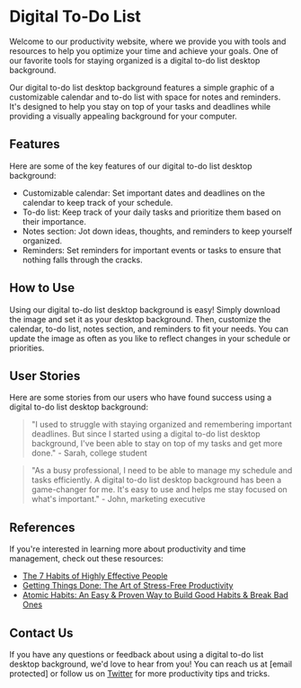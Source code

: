 <!--font:Poppins-->

# Digital To-Do List

Welcome to our productivity website, where we provide you with tools and resources to help you optimize your time and achieve your goals. One of our favorite tools for staying organized is a digital to-do list desktop background.

Our digital to-do list desktop background features a simple graphic of a customizable calendar and to-do list with space for notes and reminders. It's designed to help you stay on top of your tasks and deadlines while providing a visually appealing background for your computer.

## Features

Here are some of the key features of our digital to-do list desktop background:

- Customizable calendar: Set important dates and deadlines on the calendar to keep track of your schedule.
- To-do list: Keep track of your daily tasks and prioritize them based on their importance.
- Notes section: Jot down ideas, thoughts, and reminders to keep yourself organized.
- Reminders: Set reminders for important events or tasks to ensure that nothing falls through the cracks.

## How to Use

Using our digital to-do list desktop background is easy! Simply download the image and set it as your desktop background. Then, customize the calendar, to-do list, notes section, and reminders to fit your needs. You can update the image as often as you like to reflect changes in your schedule or priorities.

## User Stories

Here are some stories from our users who have found success using a digital to-do list desktop background:

> "I used to struggle with staying organized and remembering important deadlines. But since I started using a digital to-do list desktop background, I've been able to stay on top of my tasks and get more done." - Sarah, college student

> "As a busy professional, I need to be able to manage my schedule and tasks efficiently. A digital to-do list desktop background has been a game-changer for me. It's easy to use and helps me stay focused on what's important." - John, marketing executive

## References

If you're interested in learning more about productivity and time management, check out these resources:

- [The 7 Habits of Highly Effective People](#)
- [Getting Things Done: The Art of Stress-Free Productivity](#)
- [Atomic Habits: An Easy & Proven Way to Build Good Habits & Break Bad Ones](#)

## Contact Us

If you have any questions or feedback about using a digital to-do list desktop background, we'd love to hear from you! You can reach us at [email protected] or follow us on [Twitter](#) for more productivity tips and tricks.

<!--

Write me content for website with wallpaper which alt text is:

"A wallpaper with a simple graphic of a digital calendar or to-do list, with space for notes and reminders."

The name/title of the page should not be 1:1 copy of the alt text but rather a real content of the website which is using this wallpaper.

- Use markdown format 
- Start with heading
- Heading should be short and concise
- The content should look like a real website 
- The website should not be about the wallpaper, wallpaper is just a related background
- Heading should be contain work "wallpaper" or "background"
- Include real sections like references, contact, user stories, etc. use things relevant to the page purpose.
- Feel free to use structure like headings, bullets, numbering, blockquotes, paragraphs, horizontal lines, etc.
- You can use formatting like bold or _italic_
- You can include UTF-8 emojis
- Links should be only #hash anchors (and you can refer to the document itself)
- Do not include images


---


# Boost Your Productivity with the Digital To-Do List Wallpaper

Welcome to our productivity website, where we help you optimize your time and achieve your goals. One of our favorite tools for staying organized is our digital to-do list wallpaper. This simple graphic wallpaper features a customizable calendar and to-do list with space for notes and reminders. 

## Features

Our digital to-do list wallpaper is designed to help you stay on top of your tasks and deadlines. Here are some of its key features:

- Customizable calendar: Set important dates and deadlines on the calendar to keep track of your schedule.
- To-do list: Keep track of your daily tasks and prioritize them based on their importance.
- Notes section: Jot down ideas, thoughts, and reminders to keep yourself organized.
- Reminders: Set reminders for important events or tasks to ensure that nothing falls through the cracks.

## How to Use

Using our digital to-do list wallpaper is easy! Simply download the wallpaper and set it as your desktop background. Then, customize the calendar, to-do list, notes section, and reminders to fit your needs. You can update the wallpaper as often as you like to reflect changes in your schedule or priorities.

## User Stories

Here are some stories from our users who have found success using our digital to-do list wallpaper:

> "I used to struggle with staying organized and remembering important deadlines. But since I started using the digital to-do list wallpaper, I've been able to stay on top of my tasks and get more done." - Sarah, college student

> "As a busy professional, I need to be able to manage my schedule and tasks efficiently. The digital to-do list wallpaper has been a game-changer for me. It's easy to use and helps me stay focused on what's important." - John, marketing executive

## References

If you're interested in learning more about productivity and time management, check out these resources:

- [The 7 Habits of Highly Effective People](#)
- [Getting Things Done: The Art of Stress-Free Productivity](#)
- [Atomic Habits: An Easy & Proven Way to Build Good Habits & Break Bad Ones](#)

## Contact Us

If you have any questions or feedback about our digital to-do list wallpaper, we'd love to hear from you! You can reach us at [email protected] or follow us on [Twitter](#) for more productivity tips and tricks.


---


Heading should not include word "wallpaper". The website should not be about the wallpaper itself, wallpaper is just a related background, rewrite whole content.


---


# Maximize Your Productivity with a Digital To-Do List

Welcome to our productivity website, where we provide you with tools and resources to help you optimize your time and achieve your goals. One of our favorite tools for staying organized is a digital to-do list that you can use as a background on your computer.

## Features

Our digital to-do list is designed to help you stay on top of your tasks and deadlines. Here are some of its key features:

- Customizable calendar: Set important dates and deadlines on the calendar to keep track of your schedule.
- To-do list: Keep track of your daily tasks and prioritize them based on their importance.
- Notes section: Jot down ideas, thoughts, and reminders to keep yourself organized.
- Reminders: Set reminders for important events or tasks to ensure that nothing falls through the cracks.

## How to Use

Using our digital to-do list is easy! Simply download the image and set it as your desktop background. Then, customize the calendar, to-do list, notes section, and reminders to fit your needs. You can update the image as often as you like to reflect changes in your schedule or priorities.

## User Stories

Here are some stories from our users who have found success using a digital to-do list:

> "I used to struggle with staying organized and remembering important deadlines. But since I started using a digital to-do list, I've been able to stay on top of my tasks and get more done." - Sarah, college student

> "As a busy professional, I need to be able to manage my schedule and tasks efficiently. A digital to-do list has been a game-changer for me. It's easy to use and helps me stay focused on what's important." - John, marketing executive

## References

If you're interested in learning more about productivity and time management, check out these resources:

- [The 7 Habits of Highly Effective People](#)
- [Getting Things Done: The Art of Stress-Free Productivity](#)
- [Atomic Habits: An Easy & Proven Way to Build Good Habits & Break Bad Ones](#)

## Contact Us

If you have any questions or feedback about using a digital to-do list, we'd love to hear from you! You can reach us at [email protected] or follow us on [Twitter](#) for more productivity tips and tricks.


---


Heading is too long, rewrite whole content.


---


# Boost Your Productivity with a Digital To-Do List Background

Welcome to our productivity website, where we provide you with tools and resources to help you optimize your time and achieve your goals. One of our favorite tools for staying organized is a digital to-do list background that you can use on your computer.

Our digital to-do list background features a simple graphic of a customizable calendar and to-do list with space for notes and reminders. It's designed to help you stay on top of your tasks and deadlines while providing a visually appealing background for your computer.

## Features

Here are some of the key features of our digital to-do list background:

- Customizable calendar: Set important dates and deadlines on the calendar to keep track of your schedule.
- To-do list: Keep track of your daily tasks and prioritize them based on their importance.
- Notes section: Jot down ideas, thoughts, and reminders to keep yourself organized.
- Reminders: Set reminders for important events or tasks to ensure that nothing falls through the cracks.

## How to Use

Using our digital to-do list background is easy! Simply download the image and set it as your desktop background. Then, customize the calendar, to-do list, notes section, and reminders to fit your needs. You can update the image as often as you like to reflect changes in your schedule or priorities.

## User Stories

Here are some stories from our users who have found success using a digital to-do list background:

> "I used to struggle with staying organized and remembering important deadlines. But since I started using a digital to-do list background, I've been able to stay on top of my tasks and get more done." - Sarah, college student

> "As a busy professional, I need to be able to manage my schedule and tasks efficiently. A digital to-do list background has been a game-changer for me. It's easy to use and helps me stay focused on what's important." - John, marketing executive

## References

If you're interested in learning more about productivity and time management, check out these resources:

- [The 7 Habits of Highly Effective People](#)
- [Getting Things Done: The Art of Stress-Free Productivity](#)
- [Atomic Habits: An Easy & Proven Way to Build Good Habits & Break Bad Ones](#)

## Contact Us

If you have any questions or feedback about using a digital to-do list background, we'd love to hear from you! You can reach us at [email protected] or follow us on [Twitter](#) for more productivity tips and tricks.


---


Heading is too long, rewrite whole content.


---


# Boost Your Productivity with a Digital To-Do List Desktop Background

Welcome to our productivity website, where we provide you with tools and resources to help you optimize your time and achieve your goals. One of our favorite tools for staying organized is a digital to-do list desktop background.

Our digital to-do list desktop background features a simple graphic of a customizable calendar and to-do list with space for notes and reminders. It's designed to help you stay on top of your tasks and deadlines while providing a visually appealing background for your computer.

## Features

Here are some of the key features of our digital to-do list desktop background:

- Customizable calendar: Set important dates and deadlines on the calendar to keep track of your schedule.
- To-do list: Keep track of your daily tasks and prioritize them based on their importance.
- Notes section: Jot down ideas, thoughts, and reminders to keep yourself organized.
- Reminders: Set reminders for important events or tasks to ensure that nothing falls through the cracks.

## How to Use

Using our digital to-do list desktop background is easy! Simply download the image and set it as your desktop background. Then, customize the calendar, to-do list, notes section, and reminders to fit your needs. You can update the image as often as you like to reflect changes in your schedule or priorities.

## User Stories

Here are some stories from our users who have found success using a digital to-do list desktop background:

> "I used to struggle with staying organized and remembering important deadlines. But since I started using a digital to-do list desktop background, I've been able to stay on top of my tasks and get more done." - Sarah, college student

> "As a busy professional, I need to be able to manage my schedule and tasks efficiently. A digital to-do list desktop background has been a game-changer for me. It's easy to use and helps me stay focused on what's important." - John, marketing executive

## References

If you're interested in learning more about productivity and time management, check out these resources:

- [The 7 Habits of Highly Effective People](#)
- [Getting Things Done: The Art of Stress-Free Productivity](#)
- [Atomic Habits: An Easy & Proven Way to Build Good Habits & Break Bad Ones](#)

## Contact Us

If you have any questions or feedback about using a digital to-do list desktop background, we'd love to hear from you! You can reach us at [email protected] or follow us on [Twitter](#) for more productivity tips and tricks.


---


Write me a Google font which is best fitting for the website.

Pick from the list:
- Barlow Condensed
- Great Vibes
- Raleway
- Lobster
- IBM Plex Sans
- Dancing Script
- Poppins
- Futura
- Inter
- Montserrat
- Exo 2
- Open Sans
- Roboto
- Alegreya
- Playfair Display
- Lato
- Orbitron


Write just the font name nothing else.


---


Poppins

-->
